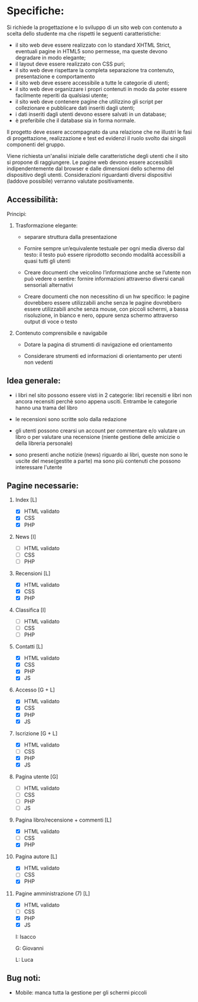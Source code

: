 # Specifiche:

Si richiede la progettazione e lo sviluppo di un sito web con contenuto a scelta dello studente ma che rispetti le seguenti caratteristiche:

- il sito web deve essere realizzato con lo standard XHTML Strict, eventuali pagine in HTML5 sono permesse, 
ma queste devono degradare in modo elegante;
- il layout deve essere realizzato con CSS puri;
- il sito web deve rispettare la completa separazione tra contenuto, presentazione e comportamento
- il sito web deve essere accessibile a tutte le categorie di utenti;
- il sito web deve organizzare i propri contenuti in modo da poter essere facilmente reperiti 
da qualsiasi utente;
- il sito web deve contenere pagine che utilizzino gli script per collezionare e pubblicare dati 
inseriti dagli utenti;
- i dati inseriti dagli utenti devono essere salvati in un database;
- è preferibile che il database sia in forma normale.

Il progetto deve essere accompagnato da una relazione che ne illustri le fasi di progettazione, realizzazione e test ed evidenzi il ruolo svolto dai 
singoli componenti del gruppo.

Viene richiesta un'analisi iniziale delle caratteristiche degli utenti che il sito si propone di raggiungere. Le pagine web devono essere accessibili 
indipendentemente dal browser e dalle dimensioni dello schermo del dispositivo degli utenti. 
Considerazioni riguardanti diversi dispositivi (laddove possibile) verranno valutate 
positivamente.

## Accessibilità:

Principi:

1. Trasformazione elegante:

	* separare struttura dalla presentazione

	* Fornire sempre un’equivalente testuale per ogni media diverso dal testo: il testo può 
	 essere riprodotto secondo modalità accessibili a quasi tutti gli utenti

	* Creare documenti che veicolino l’informazione anche se l’utente non può vedere o sentire: 
	 fornire informazioni attraverso diversi canali sensoriali alternativi

	* Creare documenti che non necessitino di un hw specifico: 
	 le pagine dovrebbero essere utilizzabili anche senza 
	 le pagine dovrebbero essere utilizzabili anche senza 
	 mouse, con piccoli schermi, a bassa risoluzione, in bianco 
	 e nero, oppure senza schermo attraverso output di voce o 
	 testo

2. Contenuto comprensibile e navigabile

	* Dotare la pagina di strumenti di navigazione ed orientamento

	* Considerare strumenti ed informazioni di orientamento per utenti non vedenti

## Idea generale:

- i libri nel sito possono essere visti in 2 categorie: libri recensiti e libri non 
 ancora recensiti perchè sono appena usciti. Entrambe le categorie hanno una trama del libro

- le recensioni sono scritte solo dalla redazione

- gli utenti possono crearsi un account per commentare e/o valutare un libro o per valutare una recensione
 (niente gestione delle amicizie o della libreria personale)

- sono presenti anche notizie (news) riguardo ai libri, queste non sono le uscite del mese(gestite a parte)
 ma sono più contenuti che possono interessare l'utente

## Pagine necessarie:

1. Index [L]	
	- [X] HTML validato
	- [X] CSS
	- [X] PHP
2. News [I]
	- [ ] HTML validato
	- [ ] CSS
	- [ ] PHP
3. Recensioni [L]
	- [X] HTML validato
	- [X] CSS
	- [X] PHP
4. Classifica [I]
	- [ ] HTML validato
	- [ ] CSS
	- [ ] PHP
5. Contatti [L]
	- [X] HTML validato
	- [X] CSS
	- [X] PHP
	- [X] JS
6. Accesso [G + L]
	- [X] HTML validato
	- [X] CSS
	- [X] PHP
	- [X] JS
7. Iscrizione [G + L]
	- [X] HTML validato
	- [ ] CSS
	- [X] PHP
	- [X] JS
8. Pagina utente [G]
	- [ ] HTML validato
	- [ ] CSS
	- [ ] PHP
	- [ ] JS
9. Pagina libro/recensione + commenti [L]
	- [X] HTML validato
	- [ ] CSS
	- [X] PHP
10. Pagina autore [L]
	- [X] HTML validato
	- [ ] CSS
	- [X] PHP
11. Pagine amministrazione (7) [L]
	- [X] HTML validato
	- [ ] CSS
	- [X] PHP
	- [X] JS
	
	I: Isacco
	
	G: Giovanni
	
	L: Luca

## Bug noti:
- Mobile: manca tutta la gestione per gli schermi piccoli